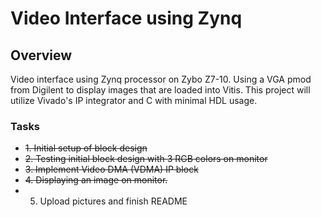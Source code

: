 # Video Interface using Zynq 

## Overview

Video interface using Zynq processor on Zybo Z7-10.  Using a VGA pmod from Digilent to display images that are loaded into Vitis.  This project will utilize Vivado's IP integrator and C with minimal HDL usage.  

### Tasks
- ~~1. Initial setup of block design~~
- ~~2. Testing initial block design with 3 RGB colors on monitor~~
- ~~3. Implement Video DMA (VDMA) IP block~~
- ~~4. Displaying an image on monitor.~~
- 5. Upload pictures and finish README
